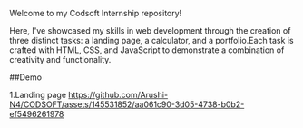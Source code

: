 Welcome to my Codsoft Internship repository! 

Here, I've showcased my skills in web development through the creation of three distinct tasks: a landing page, a calculator, and a portfolio.Each task is crafted with HTML, CSS, and JavaScript to demonstrate a combination of creativity and functionality.

##Demo

1.Landing page
https://github.com/Arushi-N4/CODSOFT/assets/145531852/aa061c90-3d05-4738-b0b2-ef5496261978



